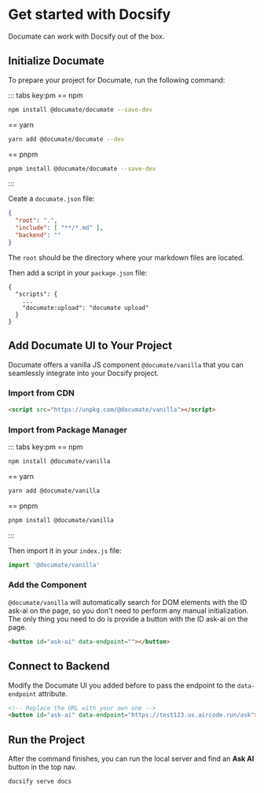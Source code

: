 # Get started with Docsify

Documate can work with Docsify out of the box. 

## Initialize Documate

To prepare your project for Documate, run the following command:

::: tabs key:pm
== npm
```bash
npm install @documate/documate --save-dev
```
== yarn
```bash
yarn add @documate/documate --dev
```
== pnpm
```bash
pnpm install @documate/documate --save-dev
```

:::

Ceate a `documate.json` file:

```json
{
  "root": ".",
  "include": [ "**/*.md" ],
  "backend": ""
}
```

The `root` should be the directory where your markdown files are located.

Then add a script in your `package.json` file:

```json{4}
{
  "scripts": {
    ...
    "documate:upload": "documate upload"
  }
}
```

## Add Documate UI to Your Project

Documate offers a vanilla JS component `@documate/vanilla` that you can seamlessly integrate into your Docsify project.

### Import from CDN

```html
<script src="https://unpkg.com/@documate/vanilla"></script>
```

### Import from Package Manager

::: tabs key:pm
== npm
```bash
npm install @documate/vanilla
```
== yarn
```bash
yarn add @documate/vanilla
```
== pnpm
```bash
pnpm install @documate/vanilla
```

:::

Then import it in your `index.js` file:

```js
import '@documate/vanilla'
```

### Add the Component

`@documate/vanilla` will automatically search for DOM elements with the ID ask-ai on the page, so you don't need to perform any manual initialization. The only thing you need to do is provide a button with the ID ask-ai on the page.

```html
<button id="ask-ai" data-endpoint=""></button>
```

## Connect to Backend

<!--@include: ../_partials/_connect-backend.md-->

Modify the Documate UI you added before to pass the endpoint to the `data-endpoint` attribute.

```html
<!-- Replace the URL with your own one -->
<button id="ask-ai" data-endpoint="https://test123.us.aircode.run/ask">Ask AI</button>
```

## Run the Project

<!--@include: ../_partials/_run-project-upload.md-->

After the command finishes, you can run the local server and find an __Ask AI__ button in the top nav.

```bash
docsify serve docs
```
